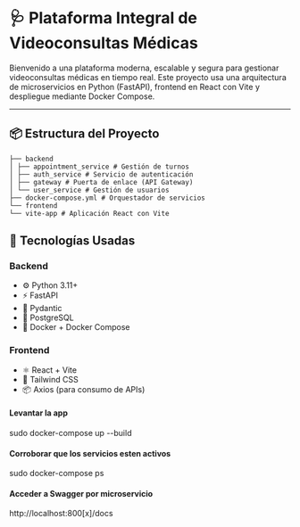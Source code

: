 # 🩺 Plataforma Integral de Videoconsultas Médicas

Bienvenido a una plataforma moderna, escalable y segura para gestionar videoconsultas médicas en tiempo real. Este proyecto usa una arquitectura de microservicios en Python (FastAPI), frontend en React con Vite y despliegue mediante Docker Compose.

---

## 📦 Estructura del Proyecto
```
├── backend
│ ├── appointment_service # Gestión de turnos
│ ├── auth_service # Servicio de autenticación
│ ├── gateway # Puerta de enlace (API Gateway)
│ └── user_service # Gestión de usuarios
├── docker-compose.yml # Orquestador de servicios
└── frontend
└── vite-app # Aplicación React con Vite
```
## 🚀 Tecnologías Usadas

### Backend
- ⚙️ Python 3.11+
- ⚡ FastAPI
- 🧪 Pydantic
- 🐘 PostgreSQL
- 🐳 Docker + Docker Compose

### Frontend
- ⚛️ React + Vite
- 🎨 Tailwind CSS
- 📦 Axios (para consumo de APIs)

#### Levantar la app

sudo docker-compose up --build

#### Corroborar que los servicios esten activos

sudo docker-compose ps

#### Acceder a Swagger por microservicio

http://localhost:800[x]/docs